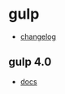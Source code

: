 # gulp

- [changelog](https://github.com/gulpjs/gulp/releases)

## gulp 4.0

- [docs](https://github.com/gulpjs/gulp/blob/4.0/docs/README.md)
